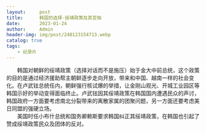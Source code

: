 ```yaml
---
layout:     post
title:      韩国的选择-绥靖政策及其苦恼
date:       2023-01-24
author:     Admin
header-img: img/post/240123154713.webp
catalog: true
tags:
    - 纪录片
---
```

&emsp;&emsp;韩国对朝鲜的绥靖政策（选择对话而不是施压）始于金大中前总统，这个政策的目的是通过经济援助帮主朝鲜逐步走向开放，带来和中国、越南一样的社会变化。在卢武铉总统任内，朝鲜强行核试爆的举措，让金刚山观光、开城工业园区等韩国示好的举动变得面临终止。卢武铉因其绥靖政策在韩国国内遭遇民众的声讨，韩国政府一方面要考虑南北分裂带来的离散家属的团聚问题，另一方面还要考虑美日同盟的强硬立场。
<br>
&emsp;&emsp;美国时任小布什总统和国务卿赖斯要求韩国纠正其绥靖政策，在韩国也引起了赞成绥靖政策民众及团体的反对。